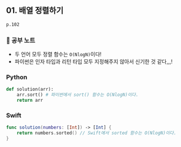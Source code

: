 ## 01. 배열 정렬하기
`p.102`

### 📖 공부 노트
- 두 언어 모두 정렬 함수는 `O(NlogN)`이다!
- 파이썬은 인자 타입과 리턴 타입 모두 지정해주지 않아서 신기한 것 같다,,,!

### Python
~~~python
def solution(arr):
    arr.sort() # 파이썬에서 sort() 함수는 O(NlogN)이다.
    return arr
~~~

### Swift
~~~swift
func solution(numbers: [Int]) -> [Int] {
    return numbers.sorted() // Swift에서 sorted 함수는 O(NlogN)이다.
}
~~~
